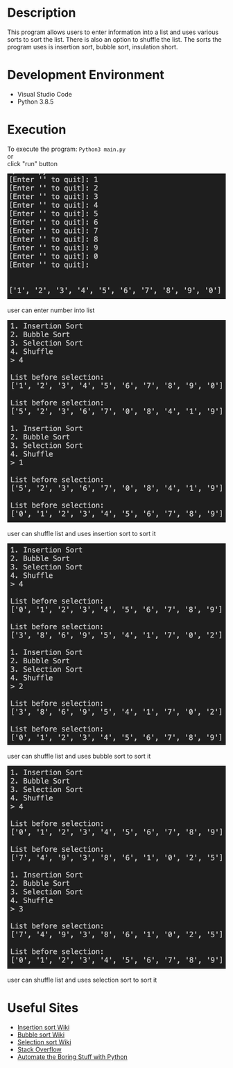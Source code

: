# Description
 This program allows users to enter information into a list and uses various sorts to sort the list. There is also an option to shuffle the list. The sorts the program uses is insertion sort, bubble sort, insulation short.

# Development Environment
* Visual Studio Code
* Python 3.8.5

# Execution
To execute the program: `Python3 main.py`
<br />
or
<br />
click "run" button

![alt text](program_running.png)

user can enter number into list<br />

![alt text](program_running1.png)

user can shuffle list and uses insertion sort to sort it<br />

![alt text](program_running2.png)

user can shuffle list and uses bubble sort to sort it<br />

![alt text](program_running3.png)

user can shuffle list and uses selection sort to sort it<br />


# Useful Sites
* [Insertion sort Wiki](https://en.wikipedia.org/wiki/Insertion_sort)
* [Bubble sort Wiki](https://en.wikipedia.org/wiki/Bubble_sort)
* [Selection sort Wiki](https://en.wikipedia.org/wiki/Selection_sort)
* [Stack Overflow](https://stackoverflow.com)
* [Automate the Boring Stuff with Python](https://automatetheboringstuff.com/2e/chapter9/)